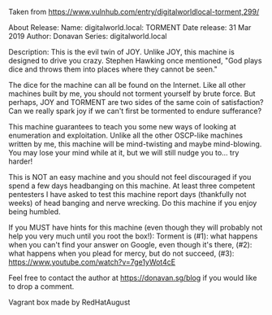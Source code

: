 Taken from https://www.vulnhub.com/entry/digitalworldlocal-torment,299/ 

About Release:
    Name: digitalworld.local: TORMENT
    Date release: 31 Mar 2019
    Author: Donavan
    Series: digitalworld.local

Description:
This is the evil twin of JOY. Unlike JOY, this machine is designed to drive you crazy. Stephen Hawking once mentioned, "God plays dice and throws them into places where they cannot be seen."

The dice for the machine can all be found on the Internet. Like all other machines built by me, you should not torment yourself by brute force. But perhaps, JOY and TORMENT are two sides of the same coin of satisfaction? Can we really spark joy if we can't first be tormented to endure sufferance?

This machine guarantees to teach you some new ways of looking at enumeration and exploitation. Unlike all the other OSCP-like machines written by me, this machine will be mind-twisting and maybe mind-blowing. You may lose your mind while at it, but we will still nudge you to... try harder!

This is NOT an easy machine and you should not feel discouraged if you spend a few days headbanging on this machine. At least three competent pentesters I have asked to test this machine report days (thankfully not weeks) of head banging and nerve wrecking. Do this machine if you enjoy being humbled.

If you MUST have hints for this machine (even though they will probably not help you very much until you root the box!): Torment is (#1): what happens when you can't find your answer on Google, even though it's there, (#2): what happens when you plead for mercy, but do not succeed, (#3): https://www.youtube.com/watch?v=7ge1yWot4cE

Feel free to contact the author at https://donavan.sg/blog if you would like to drop a comment.

Vagrant box made by RedHatAugust
